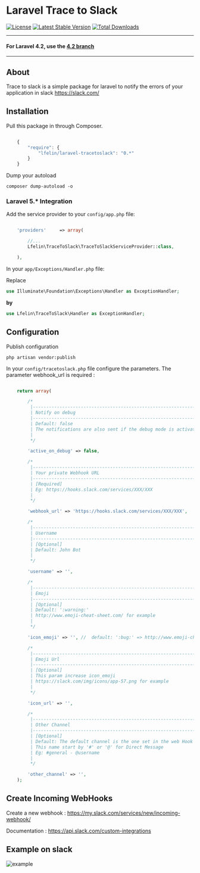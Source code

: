 Laravel Trace to Slack
======================
[![License](https://poser.pugx.org/lfelin/laravel-tracetoslack/license)](https://packagist.org/packages/lfelin/laravel-tracetoslack)
[![Latest Stable Version](https://poser.pugx.org/lfelin/laravel-tracetoslack/v/stable)](https://packagist.org/packages/lfelin/laravel-tracetoslack)
[![Total Downloads](https://poser.pugx.org/lfelin/laravel-tracetoslack/downloads)](https://packagist.org/packages/lfelin/laravel-tracetoslack)
___

#### **For Laravel 4.2, use the** [4.2 branch](https://github.com/LFelin/laravel-tracetoslack/tree/4.2)
___
## About
Trace to slack is a simple package for laravel to notify the errors of your application in slack https://slack.com/

## Installation

Pull this package in through Composer.

```js

    {
        "require": {
            "lfelin/laravel-tracetoslack": "0.*"
        }
    }

```

Dump your autoload
```
composer dump-autoload -o
```


### Laravel 5.* Integration

Add the service provider to your `config/app.php` file:

```php

    'providers'     => array(

        //...
        Lfelin\TraceToSlack\TraceToSlackServiceProvider::class,

    ),

```

In your `app/Exceptions/Handler.php` file:

Replace

```php
use Illuminate\Foundation\Exceptions\Handler as ExceptionHandler;
```


**by**

```php
use Lfelin\TraceToSlack\Handler as ExceptionHandler;
```

## Configuration

Publish configuration

```
php artisan vendor:publish
```

In your `config/tracetoslack.php` file configure the parameters. The parameter webhook_url is required :

```php

    return array(

        /*
         |--------------------------------------------------------------------------
         | Notify on debug
         |--------------------------------------------------------------------------
         | Default: false
         | The notifications are also sent if the debug mode is activated [true]
         |
         */

        'active_on_debug' => false,

        /*
         |--------------------------------------------------------------------------
         | Your private Webhook URL
         |--------------------------------------------------------------------------
         | [Required]
         | Eg: https://hooks.slack.com/services/XXX/XXX
         |
         */

        'webhook_url' => 'https://hooks.slack.com/services/XXX/XXX',

        /*
         |--------------------------------------------------------------------------
         | Username
         |--------------------------------------------------------------------------
         | [Optional]
         | Default: John Bot
         |
         */

        'username' => '',

        /*
         |--------------------------------------------------------------------------
         | Emoji
         |--------------------------------------------------------------------------
         | [Optional]
         | Default: ':warning:'
         | http://www.emoji-cheat-sheet.com/ for example
         |
         */

        'icon_emoji' => '', //  default: ':bug:' => http://www.emoji-cheat-sheet.com/

        /*
         |--------------------------------------------------------------------------
         | Emoji Url
         |--------------------------------------------------------------------------
         | [Optional]
         | This param increase icon_emoji
         | https://slack.com/img/icons/app-57.png for example
         |
         */

        'icon_url' => '',

        /*
         |--------------------------------------------------------------------------
         | Other Channel
         |--------------------------------------------------------------------------
         | [Optional]
         | Default: The default channel is the one set in the web Hook
         | This name start by '#' or '@' for Direct Message
         | Eg: #general - @username
         |
         */

        'other_channel' => '',
    );

```

## Create Incoming WebHooks

Create a new webhook : https://my.slack.com/services/new/incoming-webhook/

Documentation : https://api.slack.com/custom-integrations

## Example on slack
![example](https://cloud.githubusercontent.com/assets/271214/16535835/0f837698-3feb-11e6-92b2-e0bdf74b580a.png)